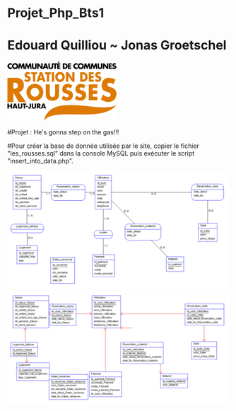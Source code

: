 # Projet_Php_Bts1
# Edouard Quilliou ~ Jonas Groetschel

![](./Images/Logo-les-rousses.png)


#Projet : He's gonna step on the gas!!!


#Pour créer la base de donnée utilisée par le site, copier le fichier "les_rousses.sql" dans la console MySQL puis exécuter le script "insert_into_data.php".


![](./MCD.png)
![](./MPD.png)

